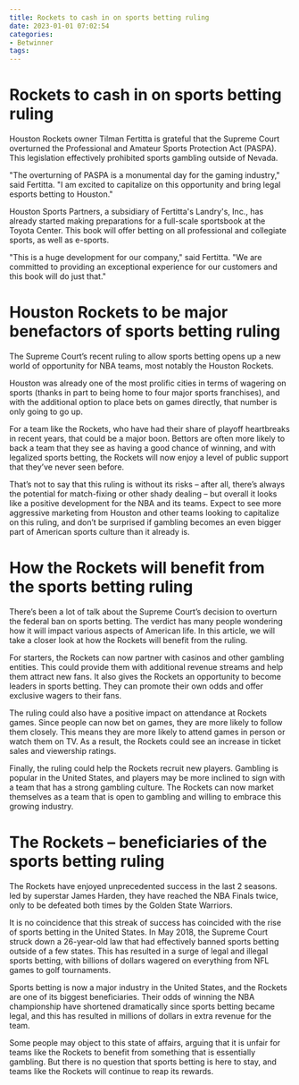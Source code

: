 ```yaml
---
title: Rockets to cash in on sports betting ruling
date: 2023-01-01 07:02:54
categories:
- Betwinner
tags:
---
```



#  Rockets to cash in on sports betting ruling

Houston Rockets owner Tilman Fertitta is grateful that the Supreme Court overturned the Professional and Amateur Sports Protection Act (PASPA). This legislation effectively prohibited sports gambling outside of Nevada.

"The overturning of PASPA is a monumental day for the gaming industry," said Fertitta. "I am excited to capitalize on this opportunity and bring legal esports betting to Houston."

Houston Sports Partners, a subsidiary of Fertitta's Landry's, Inc., has already started making preparations for a full-scale sportsbook at the Toyota Center. This book will offer betting on all professional and collegiate sports, as well as e-sports.

"This is a huge development for our company," said Fertitta. "We are committed to providing an exceptional experience for our customers and this book will do just that."

#  Houston Rockets to be major benefactors of sports betting ruling

The Supreme Court’s recent ruling to allow sports betting opens up a new world of opportunity for NBA teams, most notably the Houston Rockets.

Houston was already one of the most prolific cities in terms of wagering on sports (thanks in part to being home to four major sports franchises), and with the additional option to place bets on games directly, that number is only going to go up.

For a team like the Rockets, who have had their share of playoff heartbreaks in recent years, that could be a major boon. Bettors are often more likely to back a team that they see as having a good chance of winning, and with legalized sports betting, the Rockets will now enjoy a level of public support that they’ve never seen before.

That’s not to say that this ruling is without its risks – after all, there’s always the potential for match-fixing or other shady dealing – but overall it looks like a positive development for the NBA and its teams. Expect to see more aggressive marketing from Houston and other teams looking to capitalize on this ruling, and don’t be surprised if gambling becomes an even bigger part of American sports culture than it already is.

#  How the Rockets will benefit from the sports betting ruling

There’s been a lot of talk about the Supreme Court’s decision to overturn the federal ban on sports betting. The verdict has many people wondering how it will impact various aspects of American life. In this article, we will take a closer look at how the Rockets will benefit from the ruling.

For starters, the Rockets can now partner with casinos and other gambling entities. This could provide them with additional revenue streams and help them attract new fans. It also gives the Rockets an opportunity to become leaders in sports betting. They can promote their own odds and offer exclusive wagers to their fans.

The ruling could also have a positive impact on attendance at Rockets games. Since people can now bet on games, they are more likely to follow them closely. This means they are more likely to attend games in person or watch them on TV. As a result, the Rockets could see an increase in ticket sales and viewership ratings.

Finally, the ruling could help the Rockets recruit new players. Gambling is popular in the United States, and players may be more inclined to sign with a team that has a strong gambling culture. The Rockets can now market themselves as a team that is open to gambling and willing to embrace this growing industry.

#  The Rockets – beneficiaries of the sports betting ruling


The Rockets have enjoyed unprecedented success in the last 2 seasons. led by superstar James Harden, they have reached the NBA Finals twice, only to be defeated both times by the Golden State Warriors.

It is no coincidence that this streak of success has coincided with the rise of sports betting in the United States. In May 2018, the Supreme Court struck down a 26-year-old law that had effectively banned sports betting outside of a few states. This has resulted in a surge of legal and illegal sports betting, with billions of dollars wagered on everything from NFL games to golf tournaments.

Sports betting is now a major industry in the United States, and the Rockets are one of its biggest beneficiaries. Their odds of winning the NBA championship have shortened dramatically since sports betting became legal, and this has resulted in millions of dollars in extra revenue for the team.

Some people may object to this state of affairs, arguing that it is unfair for teams like the Rockets to benefit from something that is essentially gambling. But there is no question that sports betting is here to stay, and teams like the Rockets will continue to reap its rewards.